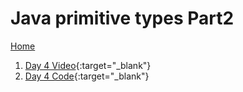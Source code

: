 # Java primitive types Part2

[Home](../../README.md)
1. [Day 4 Video](https://www.youtube.com/watch?v=qF6svekP2t8){:target="_blank"}
1. [Day 4 Code](https://github.com/VKRISHNANB/javabasiclessons/tree/main/javabasiclessons/src/com/lessons/day4){:target="_blank"}